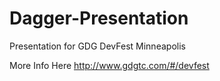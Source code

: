 Dagger-Presentation
===================

Presentation for GDG DevFest Minneapolis

More Info Here http://www.gdgtc.com/#/devfest